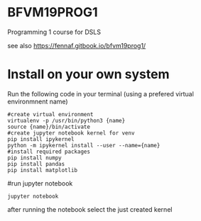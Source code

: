 # BFVM19PROG1
Programming 1 course for DSLS

see also https://fennaf.gitbook.io/bfvm19prog1/


# Install on your own system
Run the following code in your terminal (using a prefered virtual environmnent name)

```
#create virtual environment
virtualenv -p /usr/bin/python3 {name}
source {name}/bin/activate
#create jupyter notebook kernel for venv
pip install ipykernel
python -m ipykernel install --user --name={name}
#install required packages
pip install numpy
pip install pandas
pip install matplotlib
```

#run jupyter notebook
```
jupyter notebook
```
after running the notebook select the just created kernel
